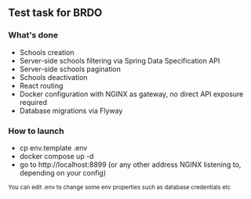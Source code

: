 ## Test task for BRDO

### What's done 
- Schools creation
- Server-side schools filtering via Spring Data Specification API 
- Server-side schools pagination
- Schools deactivation
- React routing
- Docker configuration with NGINX as gateway, no direct API exposure required
- Database migrations via Flyway

### How to launch
- cp env.template .env
- docker compose up -d
- go to http://localhost:8899 (or any other address NGINX listening to, depending on your config)

<small>You can edit .env to change some env properties such as database credentials etc</small>